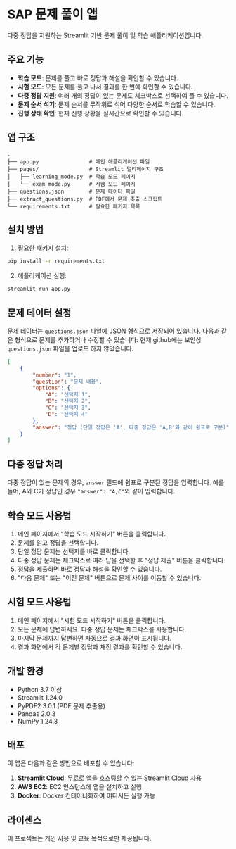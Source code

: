 # SAP 문제 풀이 앱

다중 정답을 지원하는 Streamlit 기반 문제 풀이 및 학습 애플리케이션입니다.

## 주요 기능

- **학습 모드**: 문제를 풀고 바로 정답과 해설을 확인할 수 있습니다.
- **시험 모드**: 모든 문제를 풀고 나서 결과를 한 번에 확인할 수 있습니다.
- **다중 정답 지원**: 여러 개의 정답이 있는 문제도 체크박스로 선택하여 풀 수 있습니다.
- **문제 순서 섞기**: 문제 순서를 무작위로 섞어 다양한 순서로 학습할 수 있습니다.
- **진행 상태 확인**: 현재 진행 상황을 실시간으로 확인할 수 있습니다.

## 앱 구조

```
.
├── app.py                # 메인 애플리케이션 파일
├── pages/                # Streamlit 멀티페이지 구조
│   ├── learning_mode.py  # 학습 모드 페이지
│   └── exam_mode.py      # 시험 모드 페이지
├── questions.json        # 문제 데이터 파일
├── extract_questions.py  # PDF에서 문제 추출 스크립트
└── requirements.txt      # 필요한 패키지 목록
```

## 설치 방법

1. 필요한 패키지 설치:

```bash
pip install -r requirements.txt
```

2. 애플리케이션 실행:

```bash
streamlit run app.py
```

## 문제 데이터 설정

문제 데이터는 `questions.json` 파일에 JSON 형식으로 저장되어 있습니다. 다음과 같은 형식으로 문제를 추가하거나 수정할 수 있습니다:
현재 github에는 보안상 `questions.json` 파일을 업로드 하지 않았습니다. 

```json
[
    {
        "number": "1",
        "question": "문제 내용",
        "options": {
            "A": "선택지 1",
            "B": "선택지 2",
            "C": "선택지 3",
            "D": "선택지 4"
        },
        "answer": "정답 (단일 정답은 'A', 다중 정답은 'A,B'와 같이 쉼표로 구분)"
    }
]
```

## 다중 정답 처리

다중 정답이 있는 문제의 경우, `answer` 필드에 쉼표로 구분된 정답을 입력합니다. 예를 들어, A와 C가 정답인 경우 `"answer": "A,C"`와 같이 입력합니다.

## 학습 모드 사용법

1. 메인 페이지에서 "학습 모드 시작하기" 버튼을 클릭합니다.
2. 문제를 읽고 정답을 선택합니다.
3. 단일 정답 문제는 선택지를 바로 클릭합니다.
4. 다중 정답 문제는 체크박스로 여러 답을 선택한 후 "정답 제출" 버튼을 클릭합니다.
5. 정답을 제출하면 바로 정답과 해설을 확인할 수 있습니다.
6. "다음 문제" 또는 "이전 문제" 버튼으로 문제 사이를 이동할 수 있습니다.

## 시험 모드 사용법

1. 메인 페이지에서 "시험 모드 시작하기" 버튼을 클릭합니다.
2. 모든 문제에 답변하세요. 다중 정답 문제는 체크박스를 사용합니다.
3. 마지막 문제까지 답변하면 자동으로 결과 화면이 표시됩니다.
4. 결과 화면에서 각 문제별 정답과 채점 결과를 확인할 수 있습니다.

## 개발 환경

- Python 3.7 이상
- Streamlit 1.24.0
- PyPDF2 3.0.1 (PDF 문제 추출용)
- Pandas 2.0.3
- NumPy 1.24.3

## 배포

이 앱은 다음과 같은 방법으로 배포할 수 있습니다:

1. **Streamlit Cloud**: 무료로 앱을 호스팅할 수 있는 Streamlit Cloud 사용
2. **AWS EC2**: EC2 인스턴스에 앱을 설치하고 실행
3. **Docker**: Docker 컨테이너화하여 어디서든 실행 가능

## 라이센스

이 프로젝트는 개인 사용 및 교육 목적으로만 제공됩니다. 
